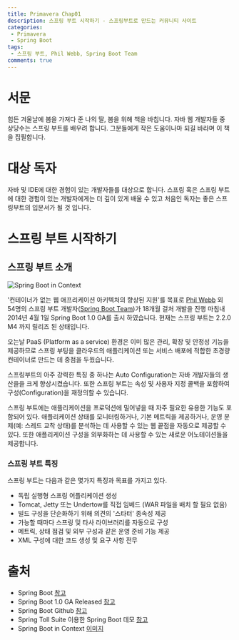 ```yaml
---
title: Primavera Chap01
description: 스프링 부트 시작하기 - 스프링부트로 만드는 커뮤니티 사이트
categories:
 - Primavera
 - Spring Boot
tags:
 - 스프링 부트, Phil Webb, Spring Boot Team
comments: true
---
```


# 서문

힘든 겨울날에 봄을 가져다 준 나의 딸, 봄을 위해 책을 바칩니다.
자바 웹 개발자들 중 상당수는 스프링 부트를 배우려 합니다. 그분들에게 작은 도움이나마 되길 바라며 이 책을 집필합니다.

# 대상 독자
자바 및 IDE에 대한 경험이 있는 개발자들를 대상으로 합니다. 스프링 혹은 스프링 부트에 대한 경험이 있는 개발자에게는 더 깊이 있게 배울 수 있고 처음인 독자는 좋은 스프링부트의 입문서가 될 것 입니다.

# 스프링 부트 시작하기

## 스프링 부트 소개
![Spring Boot in Context](http://blog.springsource.org/wp-content/uploads/2013/08/spring.png)

'컨테이너가 없는 웹 애프리케이션 아키텍처의 향상된 지원'를 목표로 [Phil Webb](https://spring.io/team/pwebb) 외 54명의 스프링 부트 개발자([Spring Boot Team](https://spring.io/team))가 18개월 걸처 개발을 진행 마침내 2014년 4월 1일 Spring Boot 1.0 GA를 출시 하였습니다. 현재는 스프링 부트는 2.2.0 M4 까지 릴리즈 된 상태입니다.

오는날 PaaS (Platform as a service) 환경은 이미 많은 관리, 확장 및 안정성 기능을 제공하므로 스프링 부팅을 클라우드의 애플리케이션 또는 서비스 배포에 적합한 초경량 컨테이너로 만드는 데 중점을 두웠습니다.

스프링부트의 아주 강력한 특징 중 하나는 Auto Configuration는 자바 개발자들의 생산을을 크게 향상시켰습니다. 또한 스프링 부트는 속성 및 사용자 지정 콜백을 포함하여 구성(Configuration)을 재정의할 수 있습니다.

스프링 부트에는 애플리케이션을 프로덕션에 밀어넣을 때 자주 필요한 유용한 기능도 포함되어 있다. 애플리케이션 상태를 모니터링하거나, 기본 메트릭을 제공하거나, 운영 문제(예: 스레드 교착 상태)를 분석하는 데 사용할 수 있는 웹 끝점을 자동으로 제공할 수 있다. 또한 애플리케이션 구성을 외부화하는 데 사용할 수 있는 새로운 어노테이션들을 제공합니다.

### 스프링 부트 특징
스프링 부트는 다음과 같은 몇가지 특징과 목표를 가지고 있다.
* 독립 실행형 스프링 어플리케이션 생성
* Tomcat, Jetty 또는 Undertow를 직접 임베드 (WAR 파일을 배치 할 필요 없음)
* 빌드 구성을 단순화하기 위해 의견의 '스타터' 종속성 제공
* 가능할 때마다 스프링 및 타사 라이브러리를 자동으로 구성
* 메트릭, 상태 점검 및 외부 구성과 같은 운영 준비 기능 제공
* XML 구성에 대한 코드 생성 및 요구 사항 전무

# 출처
* Spring Boot [참고](https://spring.io/projects/spring-boot)
* Spring Boot 1.0 GA Released [참고](https://spring.io/blog/2014/04/01/spring-boot-1-0-ga-released)
* Spring Boot Github [참고](https://github.com/spring-projects/spring-boot)
* Spring Toll Suite 이용한 Spring Boot 데모 [참고](https://www.youtube.com/watch?time_continue=771&v=p8AdyMlpmPk)
* Spring Boot in Context [이미지](https://spring.io/blog/2013/08/06/spring-boot-simplifying-spring-for-everyone)
